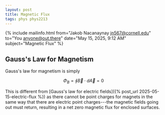 ```yaml
---
layout: post
title: Magnetic Flux
tags: phys phys2213
---
```


{% include mailinfo.html from="Jakob Nacanaynay <jn567@cornell.edu>" to="You <anyone@out.there>" date="May 15, 2025, 9:12 AM" subject="Magnetic Flux" %}

## Gauss's Law for Magnetism

Gauss's law for magnetism is simply

$$ \Phi_B = \oint \vec B\cdot d\vec A = 0 $$

This is different from [Gauss's law for electric fields]({% post_url 2025-05-15-electric-flux %}) as there cannot be point charges for magnets in the same way that there are electric point charges---the magnetic fields going out must return, resulting in a net zero magnetic flux for enclosed surfaces.
